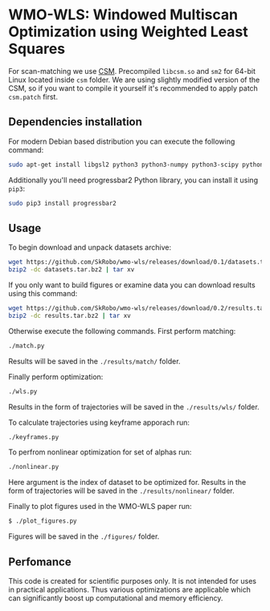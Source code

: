 # WMO-WLS: Windowed Multiscan Optimization using Weighted Least Squares

For scan-matching we use [CSM](https://github.com/AndreaCensi/csm). Precompiled
`libcsm.so` and `sm2` for 64-bit Linux located inside `csm` folder.
We are using slightly modified version of the CSM, so if you want to compile it
yourself it's recommended to apply patch `csm.patch` first.

## Dependencies installation
For modern Debian based distribution you can execute the following command:
```sh
sudo apt-get install libgsl2 python3 python3-numpy python3-scipy python3-matplotlib python3-cffi texlive texlive-latex-extra dvipng
```

Additionally you'll need progressbar2 Python library, you can install it using `pip3`:
```sh
sudo pip3 install progressbar2
```


## Usage
To begin download and unpack datasets archive:
```sh
wget https://github.com/SkRobo/wmo-wls/releases/download/0.1/datasets.tar.bz2
bzip2 -dc datasets.tar.bz2 | tar xv
```

If you only want to build figures or examine data you can download results using this command:
```sh
wget https://github.com/SkRobo/wmo-wls/releases/download/0.2/results.tar.bz2
bzip2 -dc results.tar.bz2 | tar xv
```

Otherwise execute the following commands. First perform matching:
```sh
./match.py
```
Results will be saved in the `./results/match/` folder.

Finally perform optimization:
```sh
./wls.py
```
Results in the form of trajectories will be saved in the
`./results/wls/` folder.

To calculate trajectories using keyframe apporach run:
```sh
./keyframes.py
```

To perfrom nonlinear optimization for set of alphas run:
```sh
./nonlinear.py
```
Here argument is the index of dataset to be optimized for.
Results in the form of trajectories will be saved in the
`./results/nonlinear/` folder.

Finally to plot figures used in the WMO-WLS paper run:
```sh
$ ./plot_figures.py
```
Figures will be saved in the `./figures/` folder.

## Perfomance
This code is created for scientific purposes only. It is not intended for
uses in practical applications. Thus various optimizations are applicable
which can significantly boost up computational and memory efficiency.
